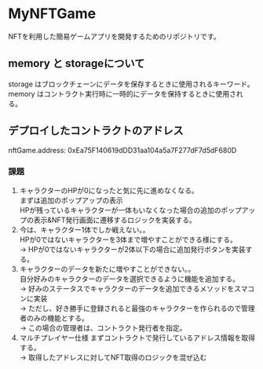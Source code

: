 # MyNFTGame
NFTを利用した簡易ゲームアプリを開発するためのリポジトリです。

## memory と storageについて

storage はブロックチェーンにデータを保存するときに使用されるキーワード。  
memory はコントラクト実行時に一時的にデータを保持するときに使用される。  

## デプロイしたコントラクトのアドレス

 nftGame.address: 0xEa75F140619dDD31aa104a5a7F277dF7d5dF680D

### 課題
 1. キャラクターのHPが0になったと気に先に進めなくなる。  
    まずは追加のポップアップの表示  
    HPが残っているキャラクターが一体もいなくなった場合の追加のポップアップの表示&NFT発行画面に遷移するロジックを実装する。
 2. 今は、キャラクター1体でしか戦えない。。  
    HPが0ではないキャラクターを3体まで増やすことができる様にする。  
    → HPが0ではないキャラクターが2体以下の場合に追加発行ボタンを実装する。  
 3. キャラクターのデータを新たに増やすことができない。。  
    自分好みのキャラクターのデータを選択できるように機能を追加する。  
    → 好みのステータスでキャラクターのデータを追加できるメソッドをスマコンに実装   
    → ただし、好き勝手に登録されると最強のキャラクターを作られるので管理者のみの機能とする。  
    → この場合の管理者は、コントラクト発行者を指定。
 4. マルチプレイヤー仕様
    まずコントラクトで発行しているアドレス情報を取得する。  
    → 取得したアドレスに対してNFT取得のロジックを混ぜ込む